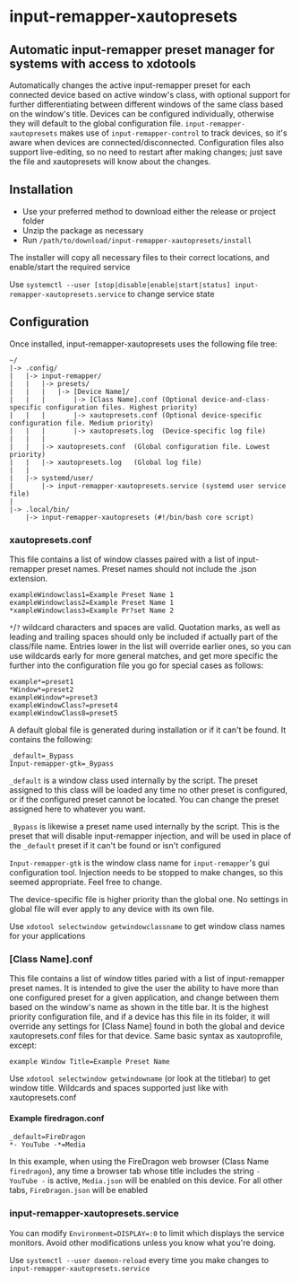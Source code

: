 # input-remapper-xautopresets
## Automatic input-remapper preset manager for systems with access to xdotools
Automatically changes the active input-remapper preset for each connected device based on active window's class, with optional support for further differentiating between different windows of the same class based on the window's title. Devices can be configured individually, otherwise they will default to the global configuration file. `input-remapper-xautopresets` makes use of `input-remapper-control` to track devices, so it's aware when devices are connected/disconnected. Configuration files also support live-editing, so no need to restart after making changes; just save the file and xautopresets will know about the changes.

## Installation
  
- Use your preferred method to download either the release or project folder
- Unzip the package as necessary
- Run `/path/to/download/input-remapper-xautopresets/install`
  
The installer will copy all necessary files to their correct locations, and enable/start the required service  
  
Use `systemctl --user [stop|disable|enable|start|status] input-remapper-xautopresets.service` to change service state

## Configuration
Once installed, input-remapper-xautopresets uses the following file tree:
```
~/
|-> .config/
|   |-> input-remapper/
|   |   |-> presets/
|   |   |   |-> [Device Name]/
|   |   |       |-> [Class Name].conf (Optional device-and-class-specific configuration files. Highest priority)
|   |   |       |-> xautopresets.conf (Optional device-specific configuration file. Medium priority)
|   |   |       |-> xautopresets.log  (Device-specific log file)
|   |   |
|   |   |-> xautopresets.conf  (Global configuration file. Lowest priority)    
|   |   |-> xautopresets.log   (Global log file)
|   | 
|   |-> systemd/user/
|       |-> input-remapper-xautopresets.service (systemd user service file)
|     
|-> .local/bin/
    |-> input-remapper-xautopresets (#!/bin/bash core script)
```
### xautopresets.conf
This file contains a list of window classes paired with a list of input-remapper preset names. Preset names should not include the .json extension.  
```
exampleWindowclass1=Example Preset Name 1
exampleWindowclass2=Example Preset Name 1
*xampleWindowclass3=Example Pr?set Name 2
```
`*`/`?` wildcard characters and spaces are valid. Quotation marks, as well as leading and trailing spaces should only be included if actually part of the class/file name. Entries lower in the list will override earlier ones, so you can use wildcards early for more general matches, and get more specific the further into the configuration file you go for special cases as follows:
```
example*=preset1
*Window*=preset2
exampleWindow*=preset3
exampleWindowClass?=preset4
exampleWindowClass8=preset5
```
 A default global file is generated during installation or if it can't be found. It contains the following:  
```
_default=_Bypass
Input-remapper-gtk=_Bypass
```  
`_default` is a window class used internally by the script. The preset assigned to this class will be loaded any time no other preset is configured, or if the configured preset cannot be located. You can change the preset assigned here to whatever you want.  
  
`_Bypass` is likewise a preset name used internally by the script. This is the preset that will disable input-remapper injection, and will be used in place of the `_default` preset if it can't be found or isn't configured  
  
`Input-remapper-gtk` is the window class name for `input-remapper`'s gui configuration tool. Injection needs to be stopped to make changes, so this seemed appropriate. Feel free to change.  
  
The device-specific file is higher priority than the global one. No settings in global file will ever apply to any device with its own file.  
  
Use `xdotool selectwindow getwindowclassname` to get window class names for your applications

### [Class Name].conf
This file contains a list of window titles paried with a list of input-remapper preset names. It is intended to give the user the ability to have more than one configured preset for a given application, and change between them based on the window's name as shown in the title bar. It is the highest priority configuration file, and if a device has this file in its folder, it will override any settings for [Class Name] found in both the global and device xautopresets.conf files for that device. Same basic syntax as xautoprofile, except:
```
example Window Title=Example Preset Name
```
Use `xdotool selectwindow getwindowname` (or look at the titlebar) to get window title. Wildcards and spaces supported just like with xautopresets.conf

#### Example firedragon.conf
```
_default=FireDragon
*- YouTube -*=Media
```
In this example, when using the FireDragon web browser (Class Name `firedragon`), any time a browser tab whose title includes the string `- YouTube -` is active, `Media.json` will be enabled on this device. For all other tabs, `FireDragon.json` will be enabled

### input-remapper-xautopresets.service
You can modify `Environment=DISPLAY=:0` to limit which displays the service monitors. Avoid other modifications unless you know what you're doing.  
  
Use `systemctl --user daemon-reload` every time you make changes to `input-remapper-xautopresets.service` 
